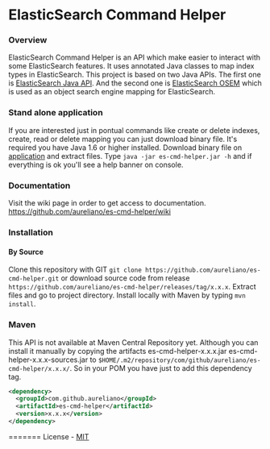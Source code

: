 ElasticSearch Command Helper
=======

### Overview
ElasticSearch Command Helper is an API which make easier to interact with some ElasticSearch features. It uses annotated Java classes to map index types in ElasticSearch. This project is based on two Java APIs. The first one is [ElasticSearch Java API](http://www.elasticsearch.org/guide/en/elasticsearch/client/java-api/). And the second one is [ElasticSearch OSEM](https://github.com/kzwang/elasticsearch-osem) which is used as an object search engine mapping for ElasticSearch.

### Stand alone application
If you are interested just in pontual commands like create or delete indexes, create, read or delete mapping you can just download binary file. It's required you have Java 1.6 or higher installed. Download binary file on [application](http://1drv.ms/1n3tgxR) and extract files. Type `java -jar es-cmd-helper.jar -h` and if everything is ok you'll see a help banner on console.

### Documentation
Visit the wiki page in order to get access to documentation. https://github.com/aureliano/es-cmd-helper/wiki

### Installation
#### By Source
Clone this repository with GIT `git clone https://github.com/aureliano/es-cmd-helper.git` or download source code from release `https://github.com/aureliano/es-cmd-helper/releases/tag/x.x.x`. Extract files and go to project directory. Install locally with Maven by typing `mvn install`.

### Maven
This API is not available at Maven Central Repository yet. Although you can install it manually by copying the artifacts es-cmd-helper-x.x.x.jar es-cmd-helper-x.x.x-sources.jar to `$HOME/.m2/repository/com/github/aureliano/es-cmd-helper/x.x.x/`. So in your POM you have just to add this dependency tag.
```xml
<dependency>
  <groupId>com.github.aureliano</groupId>
  <artifactId>es-cmd-helper</artifactId>
  <version>x.x.x</version>
</dependency>
```

=======
License - [MIT](https://github.com/aureliano/es-cmd-helper/blob/master/LICENSE)
